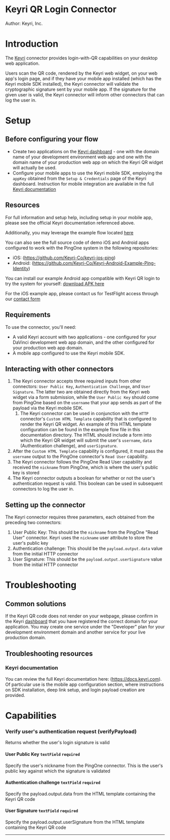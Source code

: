 # Keyri QR Login Connector

Author: Keyri, Inc.

# Introduction

The [Keyri](https://keyri.com) connector provides login-with-QR capabilities on your desktop web application.

Users scan the QR code, rendered by the Keyri web widget, on your web app's login page, and if they have your mobile app installed (which has the Keyri mobile SDK installed), the Keyri connector will validate the cryptographic signature sent by your mobile app. If the signature for the given user is valid, the Keyri connector will inform other connectors that can log the user in.

# Setup

## Before configuring your flow

- Create two applications on the [Keyri dashboard](https://app.keyri.com) - one with the domain name of your development environment web app and one with the domain name of your production web app on which the Keyri QR widget will actually be used.
- Configure your mobile apps to use the Keyri mobile SDK, employing the `appKey` obtained from the `Setup & Credentials` page of the Keyri dashboard. Instruction for mobile integration are available in the full [Keyri documentation](https://docs.keyri.com)

## Resources

For full information and setup help, including setup in your mobile app, please see the official Keyri documentation referenced above.

Additionally, you may leverage the example flow located [here](https://s3.us-east-2.amazonaws.com/static.keyri.com/Keyri-Ping-Assets/Keyri_DaVinci+Example+Login+Flow.json)

You can also see the full source code of demo iOS and Android apps configured to work with the PingOne system in the following repositories:

- iOS: (https://github.com/Keyri-Co/keyri-ios-ping)
- Android: (https://github.com/Keyri-Co/Keyri-Android-Example-Ping-Identity)

You can install our example Android app compatible with Keyri QR login to try the system for yourself: [download APK here](https://s3.us-east-2.amazonaws.com/static.keyri.com/Keyri-Ping-Assets/keyri-ping-example-debug.apk)

For the iOS example app, please contact us for TestFlight access through our [contact form](https://keyri.com/contact/)

## Requirements

To use the connector, you'll need:

- A valid Keyri account with two applications - one configured for your DaVinci development web app domain, and the other configured for your production web app domain.
- A mobile app configured to use the Keyri mobile SDK.

## Interacting with other connectors

1. The Keyri connector accepts three required inputs from other connectors: `User Public Key`, `Authentication Challenge`, and `User Signature`. The latter two are obtained directly from the Keyri web widget via a form submission, while the `User Public Key` should come from PingOne based on the `username` that your app sends as part of the payload via the Keyri mobile SDK.
   1. The Keyri connector can be used in conjunction with the `HTTP` connector's `Custom HTML Template` capability that is configured to render the Keyri QR widget. An example of this HTML template configuration can be found in the example flow file in this documentation directory. The HTML should include a form into which the Keyri QR widget will submit the user's `username`, `data` (Authentication challenge), and `userSignature`.
2. After the `Custom HTML Template` capability is configured, it must pass the `username` output to the PingOne connector's `Read User` capability.
3. The Keyri connector follows the PingOne Read User capability and received the `nickname` from PingOne, which is where the user's public key is stored
4. The Keyri connector outputs a boolean for whether or not the user's authentication request is valid. This boolean can be used in subsequent connectors to log the user in.

## Setting up the connector

The Keyri connector requires three parameters, each obtained from the preceding two connectors:

1. User Public Key: This should be the `nickname` from the PingOne "Read User" connector. Keyri uses the `nickname` user attribute to store the user's public key
2. Authentication challenge: This should be the `payload.output.data` value from the initial HTTP connector
3. User Signature: This should be the `payload.output.userSignature` value from the initial HTTP connector

# Troubleshooting

## Common solutions

If the Keyri QR code does not render on your webpage, please confirm in the Keyri [dashboard](https://app.keyri.com) that you have registered the correct domain for your application. You may create one service under the "Developer" plan for your development environment domain and another service for your live production domain.

## Troubleshooting resources

### Keyri documentation

You can review the full Keyri documentation here: (https://docs.keyri.com). Of particular use is the mobile app configuration section, where instructions on SDK installation, deep link setup, and login payload creation are provided.

# Capabilities

### Verify user's authentication request (verifyPayload)


Returns whether the user's login signature is valid

#### User Public Key `textField` `required`


Specify the user's nickname from the PingOne connector. This is the user's public key against which the signature is validated

#### Authentication challenge `textField` `required`


Specify the payload.output.data from the HTML template containing the Keyri QR code

#### User Signature `textField` `required`


Specify the payload.output.userSignature from the HTML template containing the Keyri QR code

---

